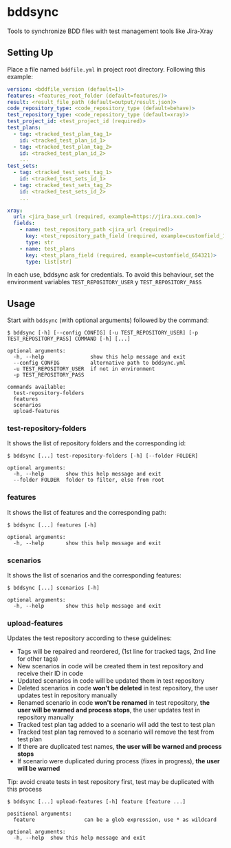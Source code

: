 # bddsync

Tools to synchronize BDD files with test management tools like Jira-Xray

## Setting Up

Place a file named `bddfile.yml` in project root directory. Following this example: 

``` yaml
version: <bddfile_version (default=1)>
features: <features_root_folder (default=features/)>
result: <result_file_path (default=output/result.json)>
code_repository_type: <code_repository_type (default=behave)>
test_repository_type: <code_repository_type (default=xray)>
test_project_id: <test_project_id (required)>
test_plans:
  - tag: <tracked_test_plan_tag_1>
    id: <tracked_test_plan_id_1>
  - tag: <tracked_test_plan_tag_2>
    id: <tracked_test_plan_id_2>
    ...
test_sets:
  - tag: <tracked_test_sets_tag_1>
    id: <tracked_test_sets_id_1>
  - tag: <tracked_test_sets_tag_2>
    id: <tracked_test_sets_id_2>
    ...

xray:
  url: <jira_base_url (required, example=https://jira.xxx.com)>
  fields:
    - name: test_repository_path <jira_url (required)>
      key: <test_repository_path_field (required, example=customfield_123456)>
      type: str
    - name: test_plans
      key: <test_plans_field (required, example=customfield_654321)>
      type: list[str]

```

In each use, bddsync ask for credentials. To avoid this behaviour, set the environment variables 
`TEST_REPOSITORY_USER` y `TEST_REPOSITORY_PASS`

## Usage

Start with `bddsync` (with optional arguments) followed by the command:

```
$ bddsync [-h] [--config CONFIG] [-u TEST_REPOSITORY_USER] [-p TEST_REPOSITORY_PASS] COMMAND [-h] [...]

optional arguments:
  -h, --help               show this help message and exit
  --config CONFIG          alternative path to bddsync.yml
  -u TEST_REPOSITORY_USER  if not in environment
  -p TEST_REPOSITORY_PASS
  
commands available:
  test-repository-folders
  features
  scenarios
  upload-features
```

### test-repository-folders

It shows the list of repository folders and the corresponding id:

```
$ bddsync [...] test-repository-folders [-h] [--folder FOLDER]

optional arguments:
  -h, --help       show this help message and exit
  --folder FOLDER  folder to filter, else from root
```

### features

It shows the list of features and the corresponding path:

```
$ bddsync [...] features [-h]

optional arguments:
  -h, --help       show this help message and exit
```

### scenarios

It shows the list of scenarios and the corresponding features:

```
$ bddsync [...] scenarios [-h]

optional arguments:
  -h, --help       show this help message and exit
```

### upload-features

Updates the test repository according to these guidelines:
  - Tags will be repaired and reordered, (1st line for tracked tags, 2nd line for other tags)
  - New scenarios in code will be created them in test repository and receive their ID in code
  - Updated scenarios in code will be updated them in test repository
  - Deleted scenarios in code **won't be deleted** in test repository, the user updates test in repository manually
  - Renamed scenario in code **won't be renamed** in test repository, **the user will be warned and process stops**, the user updates test in repository manually
  - Tracked test plan tag added to a scenario will add the test to test plan
  - Tracked test plan tag removed to a scenario will remove the test from test plan
  - If there are duplicated test names, **the user will be warned and process stops**
  - If scenario were duplicated during process (fixes in progress), **the user will be warned**

Tip: avoid create tests in test repository first, test may be duplicated with this process

```
$ bddsync [...] upload-features [-h] feature [feature ...]

positional arguments:
  feature                can be a glob expression, use * as wildcard 

optional arguments:
  -h, --help  show this help message and exit
```


